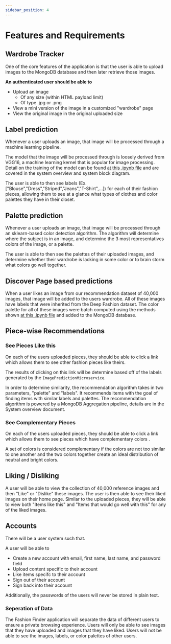 ```yaml
---
sidebar_position: 4
---
```


# Features and Requirements

## Wardrobe Tracker
One of the core features of the application is that the user is able to upload images to the MongoDB database and then later retrieve those images.

**An authenticated user should be able to**
* Upload an image 
  * Of any size (within HTML payload limit)
  * Of type .jpg or .png
* View a mini version of the image in a customized "wardrobe" page
* View the original image in the original uploaded size
## Label prediction
Whenever a user uploads an image, that image will be processed through a machine learning pipeline.

The model that the image will be processed through is loosely derived from VGG16, a machine learning kernel that is popular for image processing. Detail on the training of the model can be found [at this .ipynb file](../../../model/src/ModelTraining3.ipynb) and are covered in the system overview and system block diagram.

The user is able to then see labels (Ex. ["Blouse","Dress","Striped","Jeans","T-Shirt",...]) for each of their fashion pieces, allowing them to see at a glance what types of clothes and color palettes they have in their closet.
## Palette prediction
Whenever a user uploads an image, that image will be processed through an sklearn-based color detection algorithm. The algorithm will determine where the subject is in an image, and determine the 3 most representatives colors of the image, or a palette.

The user is able to then see the palettes of their uploaded images, and determine whether their wardrobe is lacking in some color or to brain storm what colors go well together.

## Discover Page based predictions
When a user likes an image from our recommendation dataset of 40,000 images, that image will be added to the users wardrobe. All of these images have labels that were inherited from the Deep Fashion dataset. The color palette for all of these images were batch computed using the methods shown [at this .ipynb file](../../../model/src/ColorDetectionBatch.ipynb) and added to the MongoDB database. 

## Piece-wise Recommendations

### See Pieces Like this
On each of the users uploaded pieces, they should be able to click a link which allows them to see other fashion pieces like theirs.

The results of clicking on this link will be determine based off of the labels generated by the `ImagePredictionMicroservice`.

In order to determine similarity, the recommendation algorithm takes in two parameters, "palette" and "labels". It recommends items with the goal of finding items with similar labels and palettes. The recommendation algorithm is powered by a MongoDB Aggregation pipeline, details are in the System overview document.

### See Complementary Pieces
On each of the users uploaded pieces, they should be able to click a link which allows them to see pieces which have complementary colors .

A set of colors is considered complementary if the colors are not too similar to one another and the two colors together create an ideal distribution of neutral and bright colors.


## Liking / Disliking

A user will be able to view the collection of 40,000 reference images and then "Like" or "Dislike" these images. The user is then able to see their liked images on their home page. Similar to the uploaded pieces, they will be able to view both "Items like this" and "Items that would go well with this" for any of the liked images.

## Accounts

There will be a user system such that.

A user will be able to
* Create a new account with email, first name, last name, and password field
* Upload content specific to their account
* Like items specifc to their account
* Sign out of their account
* Sign back into their account

Additionally, the passwords of the users will never be stored in plain text.

### Seperation of Data
The Fashion Finder application will separate the data of different users to ensure a private browsing experience. Users will only be able to see images that they have uploaded and images that they have liked. Users will not be able to see the images, labels, or color palettes of other users.
